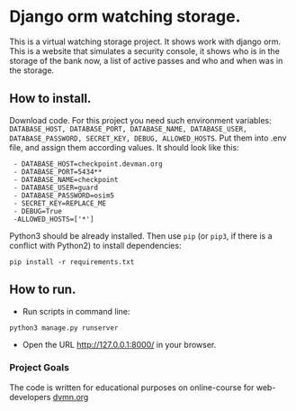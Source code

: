 # Django orm watching storage.

This is a virtual watching storage project. It shows work with django orm. This is a website that simulates
a security console, it shows who is in the storage of the bank now, a list of active passes and who and when was in the storage.

## How to install.

Download code. For this project you need such environment variables: `DATABASE_HOST, DATABASE_PORT, DATABASE_NAME, DATABASE_USER,
DATABASE_PASSWORD, SECRET_KEY, DEBUG, ALLOWED_HOSTS`. Put them into .env file, and assign them according values. It should 
look like this:

```
 - DATABASE_HOST=checkpoint.devman.org 
 - DATABASE_PORT=5434**
 - DATABASE_NAME=checkpoint
 - DATABASE_USER=guard
 - DATABASE_PASSWORD=osim5
 - SECRET_KEY=REPLACE_ME
 - DEBUG=True
 -ALLOWED_HOSTS=['*']
```

Python3 should be already installed. 
Then use `pip` (or `pip3`, if there is a conflict with Python2) to install dependencies:

```
pip install -r requirements.txt
```

## How to run. 

- Run scripts in command line:
```
python3 manage.py runserver
```
- Open the URL http://127.0.0.1:8000/ in your browser.


### Project Goals
The code is written for educational purposes on online-course for web-developers [dvmn.org](https://dvmn.org)
